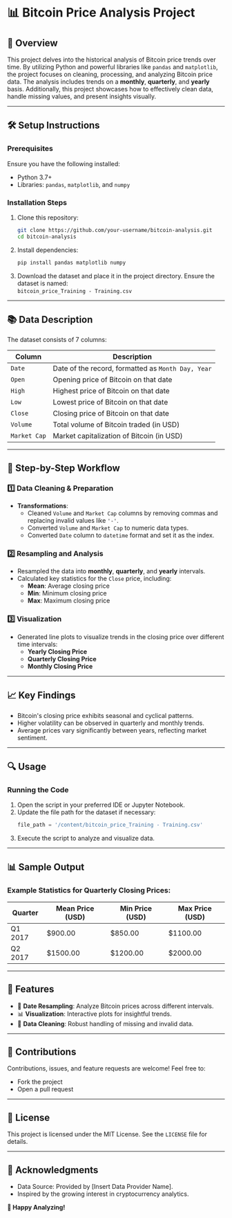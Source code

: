 # 📊 **Bitcoin Price Analysis Project**  

## 🌟 **Overview**  
This project delves into the historical analysis of Bitcoin price trends over time. By utilizing Python and powerful libraries like `pandas` and `matplotlib`, the project focuses on cleaning, processing, and analyzing Bitcoin price data. The analysis includes trends on a **monthly**, **quarterly**, and **yearly** basis. Additionally, this project showcases how to effectively clean data, handle missing values, and present insights visually.

---

## 🛠️ **Setup Instructions**  

### Prerequisites  
Ensure you have the following installed:  
- Python 3.7+
- Libraries: `pandas`, `matplotlib`, and `numpy`

### Installation Steps  
1. Clone this repository:  
   ```bash
   git clone https://github.com/your-username/bitcoin-analysis.git
   cd bitcoin-analysis
   ```
2. Install dependencies:  
   ```bash
   pip install pandas matplotlib numpy
   ```
3. Download the dataset and place it in the project directory. Ensure the dataset is named:  
   `bitcoin_price_Training - Training.csv`

---

## 📚 **Data Description**  
The dataset consists of 7 columns:  

| **Column**       | **Description**                                                                 |
|-------------------|---------------------------------------------------------------------------------|
| `Date`           | Date of the record, formatted as `Month Day, Year`                             |
| `Open`           | Opening price of Bitcoin on that date                                          |
| `High`           | Highest price of Bitcoin on that date                                          |
| `Low`            | Lowest price of Bitcoin on that date                                           |
| `Close`          | Closing price of Bitcoin on that date                                          |
| `Volume`         | Total volume of Bitcoin traded (in USD)                                        |
| `Market Cap`     | Market capitalization of Bitcoin (in USD)                                      |

---

## 🔄 **Step-by-Step Workflow**  

### 1️⃣ **Data Cleaning & Preparation**  
- **Transformations**:  
  - Cleaned `Volume` and `Market Cap` columns by removing commas and replacing invalid values like `'-'`.  
  - Converted `Volume` and `Market Cap` to numeric data types.
  - Converted `Date` column to `datetime` format and set it as the index.

### 2️⃣ **Resampling and Analysis**  
- Resampled the data into **monthly**, **quarterly**, and **yearly** intervals.  
- Calculated key statistics for the `Close` price, including:  
  - **Mean**: Average closing price  
  - **Min**: Minimum closing price  
  - **Max**: Maximum closing price  

### 3️⃣ **Visualization**  
- Generated line plots to visualize trends in the closing price over different time intervals:  
  - **Yearly Closing Price**  
  - **Quarterly Closing Price**  
  - **Monthly Closing Price**  

---

## 📈 **Key Findings**  
- Bitcoin's closing price exhibits seasonal and cyclical patterns.
- Higher volatility can be observed in quarterly and monthly trends.
- Average prices vary significantly between years, reflecting market sentiment.

---

## 🔍 **Usage**  
### Running the Code  
1. Open the script in your preferred IDE or Jupyter Notebook.  
2. Update the file path for the dataset if necessary:  
   ```python
   file_path = '/content/bitcoin_price_Training - Training.csv'
   ```
3. Execute the script to analyze and visualize data.  

---

## 📊 **Sample Output**  

### Example Statistics for Quarterly Closing Prices:  
| Quarter       | Mean Price (USD) | Min Price (USD) | Max Price (USD) |  
|---------------|------------------|-----------------|-----------------|  
| Q1 2017       | $900.00          | $850.00         | $1100.00        |  
| Q2 2017       | $1500.00         | $1200.00        | $2000.00        |  

---

## 🎨 **Features**  
- 📅 **Date Resampling**: Analyze Bitcoin prices across different intervals.  
- 📊 **Visualization**: Interactive plots for insightful trends.  
- 🧹 **Data Cleaning**: Robust handling of missing and invalid data.  

---

## 🙌 **Contributions**  
Contributions, issues, and feature requests are welcome! Feel free to:  
- Fork the project  
- Open a pull request  

---

## 📜 **License**  
This project is licensed under the MIT License. See the `LICENSE` file for details.  

---

## 🎉 **Acknowledgments**  
- Data Source: Provided by [Insert Data Provider Name].  
- Inspired by the growing interest in cryptocurrency analytics.  

**🚀 Happy Analyzing!**  
